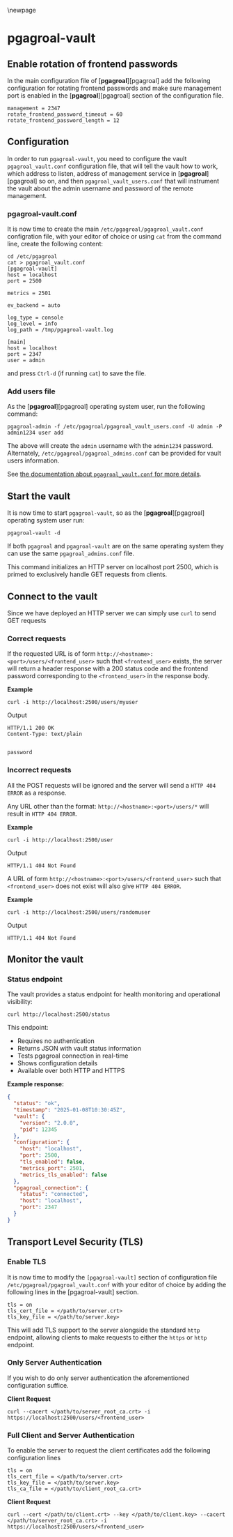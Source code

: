 \newpage

# pgagroal-vault

## Enable rotation of frontend passwords

In the main configuration file of [**pgagroal**][pgagroal] add the following configuration for rotating frontend passwords and make sure management port is enabled in the [**pgagroal**][pgagroal] section of the configuration file.

```
management = 2347
rotate_frontend_password_timeout = 60
rotate_frontend_password_length = 12
```

## Configuration

In order to run `pgagroal-vault`, you need to configure the vault `pgagroal_vault.conf` configuration file, that will tell the vault how to work, which address to listen, address of management service in [**pgagroal**][pgagroal] so on,
and then `pgagroal_vault_users.conf` that will instrument the vault about the admin username and password of the remote management.

### pgagroal-vault.conf

It is now time to create the main `/etc/pgagroal/pgagroal_vault.conf` configration file, with your editor of choice or using `cat` from the command line, create the following content:

```
cd /etc/pgagroal
cat > pgagroal_vault.conf
[pgagroal-vault]
host = localhost
port = 2500

metrics = 2501

ev_backend = auto

log_type = console
log_level = info
log_path = /tmp/pgagroal-vault.log

[main]
host = localhost
port = 2347
user = admin
```

and press `Ctrl-d` (if running `cat`) to save the file.

### Add users file

As the [**pgagroal**][pgagroal] operating system user, run the following command:

```
pgagroal-admin -f /etc/pgagroal/pgagroal_vault_users.conf -U admin -P admin1234 user add
```

The above will create the `admin` username with the `admin1234` password. Alternately, `/etc/pgagroal/pgagroal_admins.conf` can be provided for vault users information.

See [the documentation about `pgagroal_vault.conf` for more details](https://github.com/agroal/pgagroal/blob/master/doc/VAULT.md).

## Start the vault

It is now time to start `pgagroal-vault`, so as the [**pgagroal**][pgagroal] operating system user run:

```
pgagroal-vault -d
```

If both `pgagroal` and `pgagroal-vault` are on the same operating system they can use the same `pgagroal_admins.conf` file.

This command initializes an HTTP server on localhost port 2500, which is primed to exclusively handle GET requests from clients.

## Connect to the vault

Since we have deployed an HTTP server we can simply use `curl` to send GET requests

### Correct requests

If the requested URL is of form `http://<hostname>:<port>/users/<frontend_user>` such that `<frontend_user>` exists, the server will return a header response with a 200 status code and the frontend password corresponding to the `<frontend_user>` in the response body.

**Example**

`
curl -i http://localhost:2500/users/myuser
`

Output

```
HTTP/1.1 200 OK
Content-Type: text/plain


password
```

### Incorrect requests

All the POST requests will be ignored and the server will send a `HTTP 404 ERROR` as a response.

Any URL other than the format: `http://<hostname>:<port>/users/*` will result in `HTTP 404 ERROR`.

**Example**

`
curl -i http://localhost:2500/user
`

Output

```
HTTP/1.1 404 Not Found

```

A URL of form `http://<hostname>:<port>/users/<frontend_user>` such that `<frontend_user>` does not exist will also give `HTTP 404 ERROR`.

**Example**

`
curl -i http://localhost:2500/users/randomuser
`

Output

```
HTTP/1.1 404 Not Found

```

## Monitor the vault

### Status endpoint

The vault provides a status endpoint for health monitoring and operational visibility:

```
curl http://localhost:2500/status
```

This endpoint:
* Requires no authentication
* Returns JSON with vault status information
* Tests pgagroal connection in real-time
* Shows configuration details
* Available over both HTTP and HTTPS

**Example response:**

```json
{
  "status": "ok",
  "timestamp": "2025-01-08T10:30:45Z",
  "vault": {
    "version": "2.0.0",
    "pid": 12345
  },
  "configuration": {
    "host": "localhost",
    "port": 2500,
    "tls_enabled": false,
    "metrics_port": 2501,
    "metrics_tls_enabled": false
  },
  "pgagroal_connection": {
    "status": "connected",
    "host": "localhost",
    "port": 2347
  }
}
```

## Transport Level Security (TLS)

### Enable TLS

It is now time to modify the `[pgagroal-vault]` section of configuration file `/etc/pgagroal/pgagroal_vault.conf` with your editor of choice by adding the following lines in the [pgagroal-vault] section.

```
tls = on
tls_cert_file = </path/to/server.crt>
tls_key_file = </path/to/server.key>
```

This will add TLS support to the server alongside the standard `http` endpoint, allowing clients to make requests to either the `https` or `http` endpoint.

### Only Server Authentication

If you wish to do only server authentication the aforementioned configuration suffice.

**Client Request**

```
curl --cacert </path/to/server_root_ca.crt> -i https://localhost:2500/users/<frontend_user>
```

### Full Client and Server Authentication

To enable the server to request the client certificates add the following configuration lines

```
tls = on
tls_cert_file = </path/to/server.crt>
tls_key_file = </path/to/server.key>
tls_ca_file = </path/to/client_root_ca.crt>
```

**Client Request**

```
curl --cert </path/to/client.crt> --key </path/to/client.key> --cacert </path/to/server_root_ca.crt> -i https://localhost:2500/users/<frontend_user>
```
